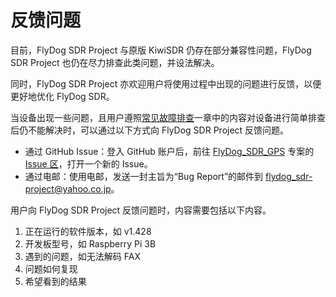 # 反馈问题

目前，FlyDog SDR Project 与原版 KiwiSDR 仍存在部分兼容性问题，FlyDog SDR Project 也仍在尽力排查此类问题，并设法解决。

同时，FlyDog SDR Project 亦欢迎用户将使用过程中出现的问题进行反馈，以便更好地优化 FlyDog SDR。

当设备出现一些问题，且用户遵照[常见故障排查](https://sdrotg.com/guide/breakdown.html)一章中的内容对设备进行简单排查后仍不能解决时，可以通过以下方式向 FlyDog SDR Project 反馈问题。

 - 通过 GitHub Issue：登入 GitHub 账户后，前往 [FlyDog_SDR_GPS](https://github.com/flydog-sdr/FlyDog_SDR_GPS) 专案的 [Issue 区](https://github.com/flydog-sdr/FlyDog_SDR_GPS/issues)，打开一个新的 Issue。
 - 通过电邮：使用电邮，发送一封主旨为“Bug Report”的邮件到 [flydog_sdr-project@yahoo.co.jp](mailto:flydog_sdr-project@yahoo.co.jp)。

用户向 FlyDog SDR Project 反馈问题时，内容需要包括以下内容。

 1. 正在运行的软件版本，如 v1.428
 2. 开发板型号，如 Raspberry Pi 3B
 3. 遇到的问题，如无法解码 FAX
 4. 问题如何复现
 5. 希望看到的结果
